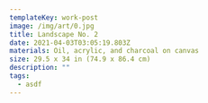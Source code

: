 ```yaml
---
templateKey: work-post
image: /img/art/0.jpg
title: Landscape No. 2
date: 2021-04-03T03:05:19.803Z
materials: Oil, acrylic, and charcoal on canvas
size: 29.5 x 34 in (74.9 x 86.4 cm)
description: ""
tags:
  - asdf
---
```


